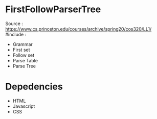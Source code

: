 # FirstFollowParserTree
Source : https://www.cs.princeton.edu/courses/archive/spring20/cos320/LL1/
#include :
  * Grammar 
  * First set
  * Follow set
  * Parse Table
  * Parse Tree
# Depedencies
  * HTML
  * Javascript
  * CSS
